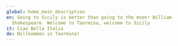 ```yaml
---
global: home_main_description
en: Going to Sicily is better than going to the moon! William
  Shakespeare  Welcome to Taormina, welcome to Sicily
it: Ciao Bella Italia
de: Willkommen in Taormina!
---
```

